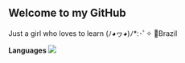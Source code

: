 ## Welcome to my GitHub
Just a girl who loves to learn (ﾉ◕ヮ◕)ﾉ*:･ﾟ✧
📍Brazil

**Languages**
<img src="![alt text](image-2.png)" width="30">
